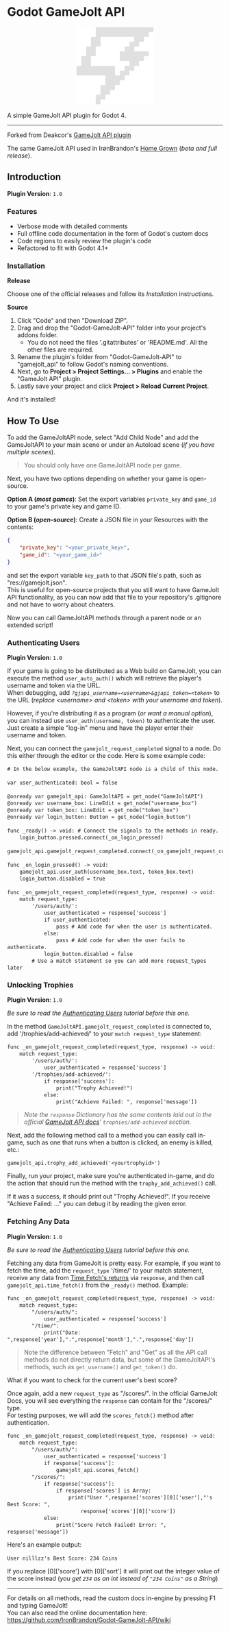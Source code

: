 # Godot GameJolt API
<p align="center"><img src="gj_icon.png" width="180" alt="GameJolt API icon"></p>

A simple GameJolt API plugin for Godot 4.

- - -

Forked from Deakcor's [GameJolt API plugin](https://github.com/deakcor/-godot-gj-api)

The same GameJolt API used in IrønBrandon's [Home Grown](https://ironbrandon.itch.io/homegrown) (_beta and full release_).

## Introduction

**Plugin Version**: `1.0`

### Features

- Verbose mode with detailed comments
- Full offline code documentation in the form of Godot's custom docs
- Code regions to easily review the plugin's code
- Refactored to fit with Godot 4.1+

### Installation

**Release**

Choose one of the official releases and follow its *Installation* instructions.

**Source**

1. Click "Code" and then "Download ZIP".
2. Drag and drop the "Godot-GameJolt-API" folder into your project's addons folder.
    - You do not need the files '.gitattributes' or 'README.md'. All the other files are required.
3. Rename the plugin's folder from "Godot-GameJolt-API" to "gamejolt_api" to follow Godot's naming conventions.
4. Next, go to **Project > Project Settings... > Plugins** and enable the "GameJolt API" plugin.
5. Lastly save your project and click **Project > Reload Current Project**.

And it's installed!

## **How To Use**

To add the GameJoltAPI node, select "Add Child Node" and add the GameJoltAPI to your main scene or
under an Autoload scene (_if you have multiple scenes_).

> You should only have one GameJoltAPI node per game.

Next, you have two options depending on whether your game is open-source.

**Option A (_most games_)**: Set the export variables `private_key` and `game_id` to your game's private key and game ID.

**Option B (_open-source_)**: Create a JSON file in your Resources with the contents:
```json
{
	"private_key": "<your_private_key>",
	"game_id": "<your_game_id>"
}
```
and set the export variable `key_path` to that JSON file's path, such as "res://gamejolt.json".\
This is useful for open-source projects that you still want to have GameJolt API functionality, as you can now add that file to your repository's .gitignore and not have to worry about cheaters.

Now you can call GameJoltAPI methods through a parent node or an extended script!

### Authenticating Users

**Plugin Version**: `1.0`

If your game is going to be distributed as a Web build on GameJolt, you can execute the method `user_auto_auth()`
which will retrieve the player's username and token via the URL.\
When debugging, add _`?gjapi_username=<username>&gjapi_token=<token>`_ to the URL (_replace
\<username\> and \<token\> with your username and token_).

However, if you're distributing it as a program (_or want a manual option_), you can instead use
`user_auth(username, token)` to authenticate the user. Just create a simple "log-in" menu and
have the player enter their username and token.

Next, you can connect the `gamejolt_request_completed` signal to a node. Do this either through the
editor or the code. Here is some example code:

```gdscript
# In the below example, the GameJoltAPI node is a child of this node.

var user_authenticated: bool = false

@onready var gamejolt_api: GameJoltAPI = get_node("GameJoltAPI")
@onready var username_box: LineEdit = get_node("username_box")
@onready var token_box: LineEdit = get_node("token_box")
@onready var login_button: Button = get_node("login_button")

func _ready() -> void: # Connect the signals to the methods in ready.
	login_button.pressed.connect(_on_login_pressed)
	gamejolt_api.gamejolt_request_completed.connect(_on_gamejolt_request_completed)

func _on_login_pressed() -> void:
	gamejolt_api.user_auth(username_box.text, token_box.text)
	login_button.disabled = true

func _on_gamejolt_request_completed(request_type, response) -> void:
	match request_type:
		'/users/auth/':
			user_authenticated = response['success']
			if user_authenticated:
				pass # Add code for when the user is authenticated.
			else:
				pass # Add code for when the user fails to authenticate.
			login_button.disabled = false
		# Use a match statement so you can add more request_types later
```

### Unlocking Trophies

**Plugin Version**: `1.0`

_Be sure to read the [Authenticating Users](#authenticating-users) tutorial before this one._

In the method `GameJoltAPI.gamejolt_request_completed` is connected to, add '/trophies/add-achieved/'
to your `match request_type` statement:

```gdscript
func _on_gamejolt_request_completed(request_type, response) -> void:
	match request_type:
		'/users/auth/':
			user_authenticated = response['success']
		'/trophies/add-achieved/':
			if response['success']:
				print("Trophy Achieved!")
			else:
				print("Achieve Failed: ", response['message'])
```

> _Note the `response` Dictionary has the same contents laid out in the official [GameJolt API docs](https://gamejolt.com/game-api/doc/trophies/add-achieved)'
> `trophies/add-achieved` section._

Next, add the following method call to a method you can easily call in-game, such
as one that runs when a button is clicked, an enemy is killed, etc.:

```gdscript
gamejolt_api.trophy_add_achieved('<yourtrophyid>')
```

Finally, run your project, make sure you're authenticated in-game, and do the action that should run
the method with the `trophy_add_achieved()` call.

If it was a success, it should print out "Trophy Achieved!". If you receive "Achieve Failed: ..." you
can debug it by reading the given error.

### Fetching Any Data

**Plugin Version**: `1.0`

_Be sure to read the [Authenticating Users](#authenticating-users) tutorial before this one._

Fetching any data from GameJolt is pretty easy. For example, if you want to fetch the
time, add the `request_type` '/time/' to your match statement, receive any data from [Time Fetch's
returns](https://gamejolt.com/game-api/doc/time/fetch) via `response`, and then call
`gamejolt_api.time_fetch()` from the `_ready()` method. Example:

```gdscript
func _on_gamejolt_request_completed(request_type, response) -> void:
	match request_type:
		"/users/auth/":
			user_authenticated = response['success']
		"/time/":
			print("Date: ",response['year'],".",response['month'],".",response['day'])
```

> Note the difference between "Fetch" and "Get" as all the API call methods do
> not directly return data, but some of the GameJoltAPI's methods, such as
> `get_username()` and `get_token()` do.

What if you want to check for the current user's best score?

Once again, add a new `request_type` as "/scores/". In the official GameJolt Docs, you will see everything the `response` can contain for the "/scores/" type.\
For testing purposes, we will add the `scores_fetch()` method after authentication.

```gdscript
func _on_gamejolt_request_completed(request_type, response) -> void:
	match request_type:
		"/users/auth/":
			user_authenticated = response['success']
			if response['success']:
				gamejolt_api.scores_fetch()
		"/scores/":
			if response['success']:
				if response['scores'] is Array:
					print("User ",response['scores'][0]['user'],"'s Best Score: ", 
						response['scores'][0]['score'])
			else:
				print("Score Fetch Failed! Error: ", response['message'])
```

Here's an example output:

`User nilllzz's Best Score: 234 Coins`

If you replace [0]['score'] with [0]['sort'] it will print out the integer value of the score instead (_you get `234` as an int instead of `"234 Coins"` as a String_)

- - -

For details on all methods, read the custom docs in-engine by pressing F1 and typing GameJolt!\
You can also read the online documentation here: https://github.com/IronBrandon/Godot-GameJolt-API/wiki
